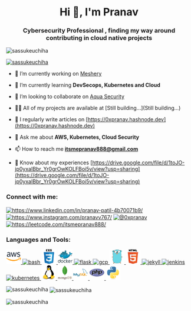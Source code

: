 <h1 align="center">Hi 👋, I'm Pranav</h1>
<h3 align="center">Cybersecurity Professional , finding my way around contributing in cloud native projects</h3>

<p align="left"> <img src="https://komarev.com/ghpvc/?username=sassukeuchiha&label=Profile%20views&color=0e75b6&style=flat" alt="sassukeuchiha" /> </p>

<p align="left"> <a href="https://github.com/ryo-ma/github-profile-trophy"><img src="https://github-profile-trophy.vercel.app/?username=sassukeuchiha" alt="sassukeuchiha" /></a> </p>

- 🔭 I’m currently working on [Meshery](https://github.com/meshery/meshery)

- 🌱 I’m currently learning **DevSecops, Kubernetes and Cloud**

- 👯 I’m looking to collaborate on [Aqua Security](https://github.com/aquasecurity)

- 👨‍💻 All of my projects are available at [Still building...](Still building...)

- 📝 I regularly write articles on [https://0xpranav.hashnode.dev](https://0xpranav.hashnode.dev)

- 💬 Ask me about **AWS, Kubernetes, Cloud Security**

- 📫 How to reach me **itsmepranav888@gmail.com**

- 📄 Know about my experiences [https://drive.google.com/file/d/1toJO-jp0yxaIBbr_Yr0grOwKOLFBoi5v/view?usp=sharing](https://drive.google.com/file/d/1toJO-jp0yxaIBbr_Yr0grOwKOLFBoi5v/view?usp=sharing)

<h3 align="left">Connect with me:</h3>
<p align="left">
<a href="https://linkedin.com/in/https://www.linkedin.com/in/pranav-patil-4b70071b9/" target="blank"><img align="center" src="https://raw.githubusercontent.com/rahuldkjain/github-profile-readme-generator/master/src/images/icons/Social/linked-in-alt.svg" alt="https://www.linkedin.com/in/pranav-patil-4b70071b9/" height="30" width="40" /></a>
<a href="https://instagram.com/https://www.instagram.com/pranavv767/" target="blank"><img align="center" src="https://raw.githubusercontent.com/rahuldkjain/github-profile-readme-generator/master/src/images/icons/Social/instagram.svg" alt="https://www.instagram.com/pranavv767/" height="30" width="40" /></a>
<a href="https://hashnode.com/@0xpranav" target="blank"><img align="center" src="https://raw.githubusercontent.com/rahuldkjain/github-profile-readme-generator/master/src/images/icons/Social/hashnode.svg" alt="@0xpranav" height="30" width="40" /></a>
<a href="https://www.leetcode.com/https://leetcode.com/itsmepranav888/" target="blank"><img align="center" src="https://raw.githubusercontent.com/rahuldkjain/github-profile-readme-generator/master/src/images/icons/Social/leet-code.svg" alt="https://leetcode.com/itsmepranav888/" height="30" width="40" /></a>
</p>

<h3 align="left">Languages and Tools:</h3>
<p align="left"> <a href="https://aws.amazon.com" target="_blank" rel="noreferrer"> <img src="https://raw.githubusercontent.com/devicons/devicon/master/icons/amazonwebservices/amazonwebservices-original-wordmark.svg" alt="aws" width="40" height="40"/> </a> <a href="https://www.gnu.org/software/bash/" target="_blank" rel="noreferrer"> <img src="https://www.vectorlogo.zone/logos/gnu_bash/gnu_bash-icon.svg" alt="bash" width="40" height="40"/> </a> <a href="https://www.w3schools.com/css/" target="_blank" rel="noreferrer"> <img src="https://raw.githubusercontent.com/devicons/devicon/master/icons/css3/css3-original-wordmark.svg" alt="css3" width="40" height="40"/> </a> <a href="https://www.docker.com/" target="_blank" rel="noreferrer"> <img src="https://raw.githubusercontent.com/devicons/devicon/master/icons/docker/docker-original-wordmark.svg" alt="docker" width="40" height="40"/> </a> <a href="https://flask.palletsprojects.com/" target="_blank" rel="noreferrer"> <img src="https://www.vectorlogo.zone/logos/pocoo_flask/pocoo_flask-icon.svg" alt="flask" width="40" height="40"/> </a> <a href="https://cloud.google.com" target="_blank" rel="noreferrer"> <img src="https://www.vectorlogo.zone/logos/google_cloud/google_cloud-icon.svg" alt="gcp" width="40" height="40"/> </a> <a href="https://golang.org" target="_blank" rel="noreferrer"> <img src="https://raw.githubusercontent.com/devicons/devicon/master/icons/go/go-original.svg" alt="go" width="40" height="40"/> </a> <a href="https://www.w3.org/html/" target="_blank" rel="noreferrer"> <img src="https://raw.githubusercontent.com/devicons/devicon/master/icons/html5/html5-original-wordmark.svg" alt="html5" width="40" height="40"/> </a> <a href="https://jekyllrb.com/" target="_blank" rel="noreferrer"> <img src="https://www.vectorlogo.zone/logos/jekyllrb/jekyllrb-icon.svg" alt="jekyll" width="40" height="40"/> </a> <a href="https://www.jenkins.io" target="_blank" rel="noreferrer"> <img src="https://www.vectorlogo.zone/logos/jenkins/jenkins-icon.svg" alt="jenkins" width="40" height="40"/> </a> <a href="https://kubernetes.io" target="_blank" rel="noreferrer"> <img src="https://www.vectorlogo.zone/logos/kubernetes/kubernetes-icon.svg" alt="kubernetes" width="40" height="40"/> </a> <a href="https://www.linux.org/" target="_blank" rel="noreferrer"> <img src="https://raw.githubusercontent.com/devicons/devicon/master/icons/linux/linux-original.svg" alt="linux" width="40" height="40"/> </a> <a href="https://www.mongodb.com/" target="_blank" rel="noreferrer"> <img src="https://raw.githubusercontent.com/devicons/devicon/master/icons/mongodb/mongodb-original-wordmark.svg" alt="mongodb" width="40" height="40"/> </a> <a href="https://www.mysql.com/" target="_blank" rel="noreferrer"> <img src="https://raw.githubusercontent.com/devicons/devicon/master/icons/mysql/mysql-original-wordmark.svg" alt="mysql" width="40" height="40"/> </a> <a href="https://www.php.net" target="_blank" rel="noreferrer"> <img src="https://raw.githubusercontent.com/devicons/devicon/master/icons/php/php-original.svg" alt="php" width="40" height="40"/> </a> <a href="https://www.python.org" target="_blank" rel="noreferrer"> <img src="https://raw.githubusercontent.com/devicons/devicon/master/icons/python/python-original.svg" alt="python" width="40" height="40"/> </a> </p>

<p><img align="left" src="https://github-readme-stats.vercel.app/api/top-langs?username=sassukeuchiha&show_icons=true&locale=en&layout=compact" alt="sassukeuchiha" /></p>

<p>&nbsp;<img align="center" src="https://github-readme-stats.vercel.app/api?username=sassukeuchiha&show_icons=true&locale=en" alt="sassukeuchiha" /></p>

<p><img align="center" src="https://github-readme-streak-stats.herokuapp.com/?user=sassukeuchiha&" alt="sassukeuchiha" /></p>

